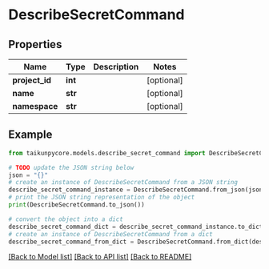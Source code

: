# DescribeSecretCommand


## Properties

Name | Type | Description | Notes
------------ | ------------- | ------------- | -------------
**project_id** | **int** |  | [optional] 
**name** | **str** |  | [optional] 
**namespace** | **str** |  | [optional] 

## Example

```python
from taikunpycore.models.describe_secret_command import DescribeSecretCommand

# TODO update the JSON string below
json = "{}"
# create an instance of DescribeSecretCommand from a JSON string
describe_secret_command_instance = DescribeSecretCommand.from_json(json)
# print the JSON string representation of the object
print(DescribeSecretCommand.to_json())

# convert the object into a dict
describe_secret_command_dict = describe_secret_command_instance.to_dict()
# create an instance of DescribeSecretCommand from a dict
describe_secret_command_from_dict = DescribeSecretCommand.from_dict(describe_secret_command_dict)
```
[[Back to Model list]](../README.md#documentation-for-models) [[Back to API list]](../README.md#documentation-for-api-endpoints) [[Back to README]](../README.md)


